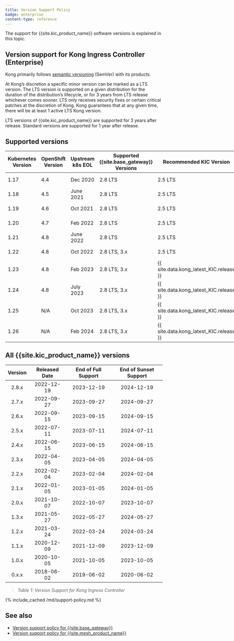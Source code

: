 ```yaml
---
title: Version Support Policy
badge: enterprise
content-type: reference
---
```


The support for {{site.kic_product_name}} software versions is explained in this topic.

## Version support for Kong Ingress Controller (Enterprise)

Kong primarily follows [semantic versioning](https://semver.org/) (SemVer) with its products.

At Kong’s discretion a specific minor version can be marked as a LTS version. The LTS version is supported on a given distribution for the duration of the distribution’s lifecycle, or for 3 years from LTS release whichever comes sooner. LTS only receives security fixes or certain critical patches at the discretion of Kong. Kong guarantees that at any given time, there will be at least 1 active LTS Kong version.

LTS versions of {{site.kic_product_name}} are supported for 3 years after release. Standard versions are supported for 1 year after release.

## Supported versions



<table style="display:table" width="100%">
<thead>
<tr>
  <th>Kubernetes Version</th>
  <th>OpenShift Version</th>
  <th>Upstream k8s EOL</th>
  <th>Supported {{site.base_gateway}} Versions</th>
  <th>Recommended KIC Version</th>
  <th>EOL</th>
</tr>
</thead>
<tbody>
  <tr>
    <td>1.17</td>
    <td>4.4</td>
    <td>Dec 2020</td>
    <td>2.8 LTS</td>
    <td>2.5 LTS</td>
    <td>March 2025</td>
  </tr>
  <tr>
    <td>1.18</td>
    <td>4.5</td>
    <td>June 2021</td>
    <td>2.8 LTS</td>
    <td>2.5 LTS</td>
    <td>March 2025</td>
  </tr>
  <tr>
    <td>1.19</td>
    <td>4.6</td>
    <td>Oct 2021</td>
    <td>2.8 LTS</td>
    <td>2.5 LTS</td>
    <td>March 2025</td>
  </tr>
  <tr>
    <td>1.20</td>
    <td>4.7</td>
    <td>Feb 2022</td>
    <td>2.8 LTS</td>
    <td>2.5 LTS</td>
    <td>March 2025</td>
  </tr>
  <tr>
    <td>1.21</td>
    <td>4.8</td>
    <td>June 2022</td>
    <td>2.8 LTS</td>
    <td>2.5 LTS</td>
    <td>March 2025</td>
  </tr>

  <tr>
    <td>1.22</td>
    <td>4.8</td>
    <td>Oct 2022</td>
    <td>2.8 LTS, 3.x</td>
    <td>2.5 LTS</td>
    <td>Sept 2023</td>
  </tr>
  <tr>
    <td>1.23</td>
    <td>4.8</td>
    <td>Feb 2023</td>
    <td>2.8 LTS, 3.x</td>
    <td>{{ site.data.kong_latest_KIC.release }}</td>
    <td>Sept 2023</td>
  </tr>
  <tr>
    <td>1.24</td>
    <td>4.8</td>
    <td>July 2023</td>
    <td>2.8 LTS, 3.x</td>
    <td>{{ site.data.kong_latest_KIC.release }}</td>
    <td>Sept 2023</td>
  </tr>
  <tr>
    <td>1.25</td>
    <td>N/A</td>
    <td>Oct 2023</td>
    <td>2.8 LTS, 3.x</td>
    <td>{{ site.data.kong_latest_KIC.release }}</td>
    <td>Sept 2023</td>
  </tr>
  <tr>
    <td>1.26</td>
    <td>N/A</td>
    <td>Feb 2024</td>
    <td>2.8 LTS, 3.x</td>
    <td>{{ site.data.kong_latest_KIC.release }}</td>
    <td>Sept 2023</td>
  </tr>
</tbody>
</table>

## All {{site.kic_product_name}} versions

| Version  | Released Date | End of Full Support | End of Sunset Support |
|:--------:|:-------------:|:-------------------:|:---------------------:|
|  2.8.x |  2022-12-19   |     2023-12-19      |      2024-12-19       |
|  2.7.x |  2022-09-27   |     2023-09-27      |      2024-09-27       |
|  2.6.x |  2022-09-15   |     2023-09-15      |      2024-09-15       |
|  2.5.x |  2022-07-11   |     2023-07-11      |      2024-07-11       |
|  2.4.x |  2022-06-15   |     2023-06-15      |      2024-06-15       |
|  2.3.x |  2022-04-05   |     2023-04-05      |      2024-04-05       |
|  2.2.x |  2022-02-04   |     2023-02-04      |      2024-02-04       |
|  2.1.x |  2022-01-05   |     2023-01-05      |      2024-01-05       |
|  2.0.x |  2021-10-07   |     2022-10-07      |      2023-10-07       |
|  1.3.x |  2021-05-27   |     2022-05-27      |      2024-05-27       |
|  1.2.x |  2021-03-24   |     2022-03-24      |      2024-03-24       |
|  1.1.x |  2020-12-09   |     2021-12-09      |      2023-12-09       |
|  1.0.x |  2020-10-05   |     2021-10-05      |      2023-10-05       |
|  0.x.x |  2018-06-02   |     2019-06-02      |      2020-06-02       |

> *Table 1: Version Support for Kong Ingress Controller*

{% include_cached /md/support-policy.md %}

## See also
* [Version support policy for {{site.base_gateway}}](/gateway/latest/support-policy)
* [Version support policy for {{site.mesh_product_name}}](/mesh/latest/support-policy)
